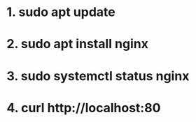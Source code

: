 # 1. sudo apt update

# 2. sudo apt install nginx

# 3. sudo systemctl status nginx

# 4. curl http://localhost:80


